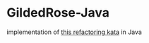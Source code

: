 # GildedRose-Java

implementation of [this refactoring kata](https://github.com/emilybache/GildedRose-Refactoring-Kata) in Java
